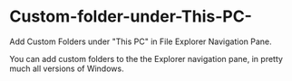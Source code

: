 # Custom-folder-under-This-PC-
Add Custom Folders under "This PC" in File Explorer Navigation Pane.

You can add custom folders to the the Explorer navigation pane, in pretty much all versions of Windows.
